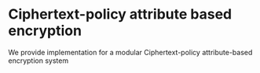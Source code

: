 


# Ciphertext-policy attribute based encryption 

We provide implementation for a modular Ciphertext-policy attribute-based encryption system



